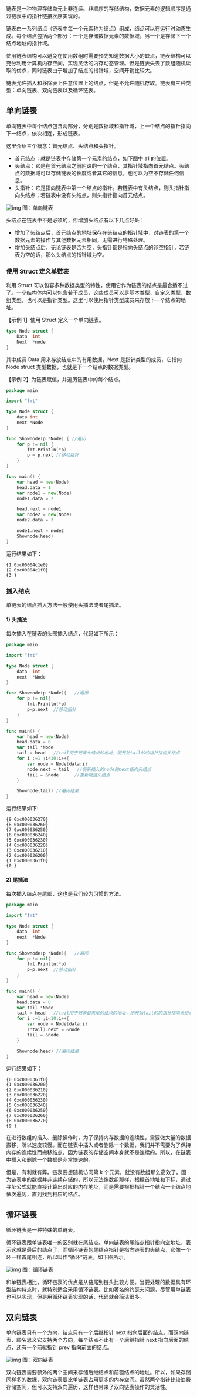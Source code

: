 链表是一种物理存储单元上非连续、非顺序的存储结构，数据元素的逻辑顺序是通过链表中的指针链接次序实现的。

链表由一系列结点（链表中每一个元素称为结点）组成，结点可以在运行时动态生成。每个结点包括两个部分：一个是存储数据元素的数据域，另一个是存储下一个结点地址的指针域。

使用链表结构可以避免在使用数组时需要预先知道数据大小的缺点，链表结构可以充分利用计算机内存空间，实现灵活的内存动态管理。但是链表失去了数组随机读取的优点，同时链表由于增加了结点的指针域，空间开销比较大。

链表允许插入和移除表上任意位置上的结点，但是不允许随机存取。链表有三种类型：单向链表、双向链表以及循环链表。

## 单向链表

单向链表中每个结点包含两部分，分别是数据域和指针域，上一个结点的指针指向下一结点，依次相连，形成链表。

这里介绍三个概念：首元结点、头结点和头指针。

- 首元结点：就是链表中存储第一个元素的结点，如下图中 a1 的位置。
- 头结点：它是在首元结点之前附设的一个结点，其指针域指向首元结点。头结点的数据域可以存储链表的长度或者其它的信息，也可以为空不存储任何信息。
- 头指针：它是指向链表中第一个结点的指针。若链表中有头结点，则头指针指向头结点；若链表中没有头结点，则头指针指向首元结点。

![img](http://c.biancheng.net/uploads/allimg/191129/4-1911291A225308.gif)
图：单向链表

头结点在链表中不是必须的，但增加头结点有以下几点好处：

- 增加了头结点后，首元结点的地址保存在头结点的指针域中，对链表的第一个数据元素的操作与其他数据元素相同，无需进行特殊处理。
- 增加头结点后，无论链表是否为空，头指针都是指向头结点的非空指针，若链表为空的话，那么头结点的指针域为空。

### 使用 Struct 定义单链表

利用 Struct 可以包容多种数据类型的特性，使用它作为链表的结点是最合适不过了。一个结构体内可以包含若干成员，这些成员可以是基本类型、自定义类型、数组类型，也可以是指针类型。这里可以使用指针类型成员来存放下一个结点的地址。

【示例 1】使用 Struct 定义一个单向链表。

```Go
type Node struct {
    Data  int
    Next  *node
}
```

其中成员 Data 用来存放结点中的有用数据，Next 是指针类型的成员，它指向 Node struct 类型数据，也就是下一个结点的数据类型。

【示例 2】为链表赋值，并遍历链表中的每个结点。

```Go
package main

import "fmt"

type Node struct {
    data int
    next *Node
}

func Shownode(p *Node) { //遍历
    for p != nil {
        fmt.Println(*p)
        p = p.next //移动指针
    }
}

func main() {
    var head = new(Node)
    head.data = 1
    var node1 = new(Node)
    node1.data = 2

    head.next = node1
    var node2 = new(Node)
    node2.data = 3

    node1.next = node2
    Shownode(head)
}
```

运行结果如下：

```
{1 0xc00004c1e0}  
{2 0xc00004c1f0}  
{3 }
```

### 插入结点

单链表的结点插入方法一般使用头插法或者尾插法。

#### 1) 头插法

每次插入在链表的头部插入结点，代码如下所示：

```Go
package main

import "fmt"

type Node struct {
    data  int
    next  *Node
}

func Shownode(p *Node){   //遍历
    for p != nil{
        fmt.Println(*p)
        p=p.next  //移动指针
    }
}

func main() {
    var head = new(Node)
    head.data = 0
    var tail *Node
    tail = head   //tail用于记录头结点的地址，刚开始tail的的指针指向头结点
    for i :=1 ;i<10;i++{
        var node = Node{data:i}
        node.next = tail   //将新插入的node的next指向头结点
        tail = &node      //重新赋值头结点
    }

    Shownode(tail) //遍历结果
}
```

运行结果如下:

```
{9 0xc000036270}  
{8 0xc000036260}  
{7 0xc000036250}  
{6 0xc000036240}  
{5 0xc000036230}  
{4 0xc000036220}  
{3 0xc000036210}  
{2 0xc000036200}  
{1 0xc0000361f0}  
{0 }
```

#### 2) 尾插法

每次插入结点在尾部，这也是我们较为习惯的方法。

```Go
package main

import "fmt"

type Node struct {
    data  int
    next  *Node
}

func Shownode(p *Node){   //遍历
    for p != nil{
        fmt.Println(*p)
        p=p.next  //移动指针
    }
}

func main() {
    var head = new(Node)
    head.data = 0
    var tail *Node
    tail = head   //tail用于记录最末尾的结点的地址，刚开始tail的的指针指向头结点
    for i :=1 ;i<10;i++{
        var node = Node{data:i}
        (*tail).next = &node
        tail = &node
    }

    Shownode(head) //遍历结果
}
```

运行结果如下：

```
{0 0xc0000361f0}  
{1 0xc000036200}  
{2 0xc000036210}  
{3 0xc000036220}  
{4 0xc000036230}  
{5 0xc000036240}  
{6 0xc000036250}  
{7 0xc000036260}  
{8 0xc000036270}  
{9 }
```

在进行数组的插入、删除操作时，为了保持内存数据的连续性，需要做大量的数据搬移，所以速度较慢。而在链表中插入或者删除一个数据，我们并不需要为了保持内存的连续性而搬移结点，因为链表的存储空间本身就不是连续的。所以，在链表中插入和删除一个数据是非常快速的。

但是，有利就有弊。链表要想随机访问第 k 个元素，就没有数组那么高效了。因为链表中的数据并非连续存储的，所以无法像数组那样，根据首地址和下标，通过寻址公式就能直接计算出对应的内存地址，而是需要根据指针一个结点一个结点地依次遍历，直到找到相应的结点。

## 循环链表

循环链表是一种特殊的单链表。

循环链表跟单链表唯一的区别就在尾结点。单向链表的尾结点指针指向空地址，表示这就是最后的结点了，而循环链表的尾结点指针是指向链表的头结点，它像一个环一样首尾相连，所以叫作“循环”链表，如下图所示。

![img](http://c.biancheng.net/uploads/allimg/191129/4-191129164U09C.gif)
图：循环链表

和单链表相比，循环链表的优点是从链尾到链头比较方便。当要处理的数据具有环型结构特点时，就特别适合采用循环链表。比如著名的约瑟夫问题，尽管用单链表也可以实现，但是用循环链表实现的话，代码就会简洁很多。

## 双向链表

单向链表只有一个方向，结点只有一个后继指针 next 指向后面的结点。而双向链表，顾名思义它支持两个方向，每个结点不止有一个后继指针 next 指向后面的结点，还有一个前驱指针 prev 指向前面的结点。

![img](http://c.biancheng.net/uploads/allimg/191129/4-19112916493M30.gif)
图：双向链表

双向链表需要额外的两个空间来存储后继结点和前驱结点的地址。所以，如果存储同样多的数据，双向链表要比单链表占用更多的内存空间。虽然两个指针比较浪费存储空间，但可以支持双向遍历，这样也带来了双向链表操作的灵活性。